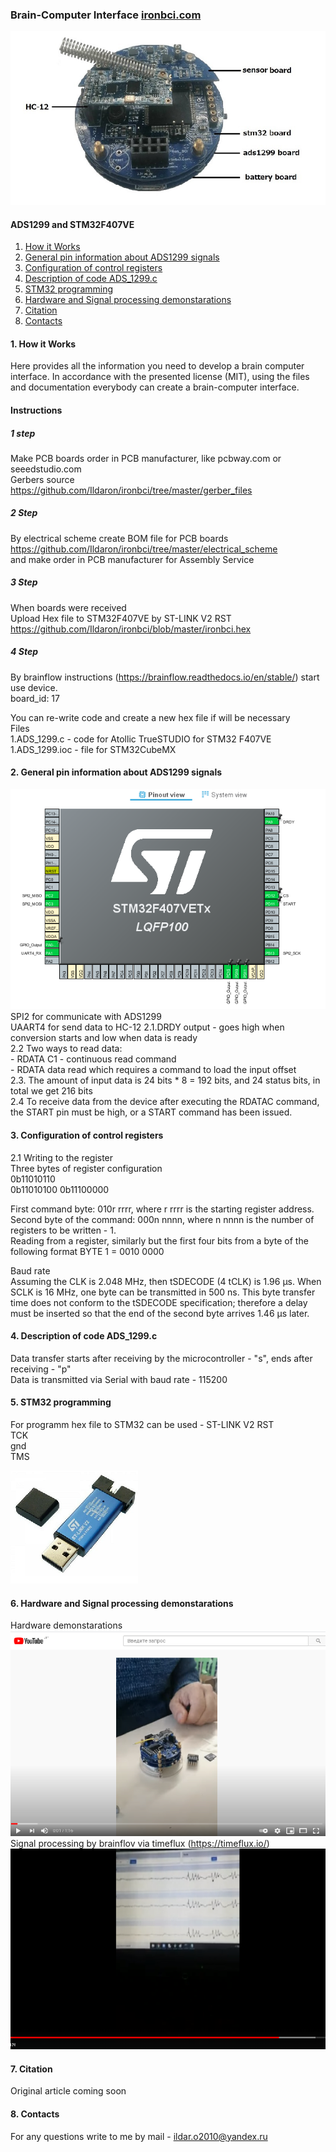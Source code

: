 ### Brain-Computer Interface [ironbci.com](https://ironbci.com)
                            
![alt tag](https://github.com/Ildaron/ironbci/blob/master/Supplementary%20files/general_view.jpg "general view")​


####  ADS1299 and STM32F407VE 
1. [How it Works](https://github.com/Ildaron/ironbci/blob/master/README.md#1-how-it-works)  
2. [General pin information about ADS1299 signals](https://github.com/Ildaron/ironbci#2--general-pin-information-about-ads1299-signals)   
3. [Configuration of control registers](https://github.com/Ildaron/ironbci#3-configuration-of-control-registers)     
4. [Description of code ADS_1299.c](https://github.com/Ildaron/ironbci#4-description-of-code-ads_1299c)    
5. [STM32 programming](https://github.com/Ildaron/ironbci#5-stm32-programming)  
6. [Hardware and Signal processing demonstarations](https://github.com/Ildaron/ironbci#6-hardware-and-signal-processing-demonstarations)     
7. [Citation](https://github.com/Ildaron/ironbci/blob/master/README.md#7-citation)   
8. [Contacts](https://github.com/Ildaron/ironbci/blob/master/README.md#8-contacts)     

####  1. How it Works
Here provides all the information you need to develop a brain computer interface. In accordance with the presented license (MIT), using the files and documentation everybody can create a brain-computer interface.

#### Instructions
##### 1 step   
Make PCB boards order in PCB manufacturer, like pcbway.com or seeedstudio.com   
Gerbers source  
https://github.com/Ildaron/ironbci/tree/master/gerber_files  

#####  2 Step   
By electrical scheme create BOM file for PCB boards   
https://github.com/Ildaron/ironbci/tree/master/electrical_scheme  
and make order in PCB manufacturer for Assembly Service  

#####  3 Step 
When boards were received   
Upload Hex file to STM32F407VE by ST-LINK V2 RST  
https://github.com/Ildaron/ironbci/blob/master/ironbci.hex

#####  4 Step  
By brainflow instructions (https://brainflow.readthedocs.io/en/stable/) start use device.   
board_id: 17  

You can re-write code and create a new hex file if will be necessary  
Files   
1.ADS_1299.c   - code for Atollic TrueSTUDIO for STM32 F407VE  
1.ADS_1299.ioc - file for STM32CubeMX



####  2.  General pin information about ADS1299 signals
![alt tag](https://github.com/Ildaron/ironbci/blob/master/Supplementary%20files/stm1.bmp "stm32")​  
SPI2 for communicate with ADS1299  
UAART4 for send data to HC-12
2.1.DRDY output - goes high when conversion starts and low when data is ready  
2.2  Two ways to read data:  
      - RDATA C1 - continuous read command  
      - RDATA data read which requires a command to load the input offset  
2.3. The amount of input data is 24 bits * 8 = 192 bits, and 24 status bits, in total we get 216 bits  
2.4 To receive data from the device after executing the RDATAC command, the START pin must be high, or a START command has been issued.  

#### 3. Configuration of control registers  
2.1 Writing to the register  
Three bytes of register configuration  
0b11010110    
0b11010100
0b11100000

First command byte: 010r rrrr, where r rrrr is the starting register address.  
Second byte of the command: 000n nnnn, where n nnnn is the number of registers to be written - 1.  
Reading from a register, similarly but the first four bits from a byte of the following format
BYTE 1 = 0010 0000   

Baud rate  
Assuming the CLK is 2.048 MHz, then tSDECODE (4 tCLK) is 1.96 μs. When SCLK is 16 MHz, one byte can be transmitted in 500 ns. This byte transfer time does not conform to the tSDECODE specification; therefore a delay must be inserted so that the end of the second byte arrives 1.46 µs later.  

#### 4. Description of code ADS_1299.c  
Data transfer starts after receiving by the microcontroller - "s", ends after receiving - "p"  
Data is transmitted via Serial with baud rate - 115200  

#### 5. STM32 programming
For programm hex file to STM32 can be used - ST-LINK V2 
RST    
TCK    
gnd   
TMS  

![alt tag](https://github.com/Ildaron/ironbci/blob/master/Supplementary%20files/stl1.bmp "stm32")


#### 6. Hardware and Signal processing demonstarations  
Hardware demonstarations  
[![Hardware demonstrations](https://github.com/Ildaron/ironbci/blob/master/Supplementary%20files/hardware_ironbci.bmp)](https://youtu.be/kfbvYXvBCJk)    
Signal processing by brainflov via timeflux (https://timeflux.io/)    
[![Sowtware demonstrations](https://github.com/Ildaron/ironbci/blob/master/Supplementary%20files/software.bmp)](https://youtu.be/y1O7FNJLeh4)      


#### 7. Citation  
Original article coming soon  
#### 8. Contacts  
For any questions write to me by mail - ildar.o2010@yandex.ru   
